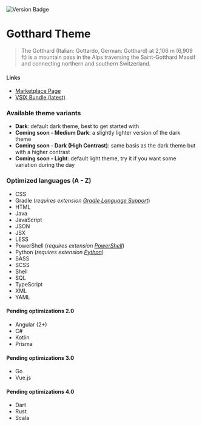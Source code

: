 ![Version Badge](https://img.shields.io/vscode-marketplace/v/janbiasi.gotthard-theme.svg)

# Gotthard Theme

> The Gotthard (Italian: Gottardo, German: Gotthard) at 2,106 m (6,909 ft) is a mountain pass in the Alps traversing the Saint-Gotthard Massif and connecting northern and southern Switzerland.

#### Links

- [Marketplace Page](https://marketplace.visualstudio.com/items?itemName=janbiasi.gotthard-theme)
- [VSIX Bundle (latest)](https://github.com/janbiasi/vscode-gotthard-theme/tree/main/bin)

### Available theme variants

- **Dark**: default dark theme, best to get started with
- **Coming soon - Medium Dark**: a slightly lighter version of the dark theme
- **Coming soon - Dark (High Contrast)**: same basis as the dark theme but with a higher contrast
- **Coming soon - Light**: default light theme, try it if you want some variation during the day

### Optimized languages (A - Z)

- CSS
- Gradle (_requires extension [Gradle Language Support](https://marketplace.visualstudio.com/items?itemName=naco-siren.gradle-language)_)
- HTML
- Java
- JavaScript
- JSON
- JSX
- LESS
- PowerShell (_requires extension [PowerShell](https://marketplace.visualstudio.com/items?itemName=ms-vscode.PowerShell)_)
- Python (_requires extension [Python](https://marketplace.visualstudio.com/items?itemName=ms-python.python)_)
- SASS
- SCSS
- Shell
- SQL
- TypeScript
- XML
- YAML

#### Pending optimizations 2.0

- Angular (2+)
- C#
- Kotlin
- Prisma

#### Pending optimizations 3.0

- Go
- Vue.js

#### Pending optimizations 4.0

- Dart
- Rust
- Scala
